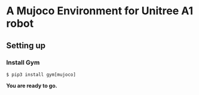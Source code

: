 # A Mujoco Environment for Unitree A1 robot

## Setting up

### Install Gym

```
$ pip3 install gym[mujoco]
```
**You are ready to go.**